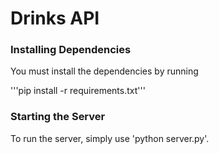 # Drinks API

### Installing Dependencies 

You must install the dependencies by running 

'''pip install -r requirements.txt'''

### Starting the Server
To run the server, simply use 'python server.py'. 
